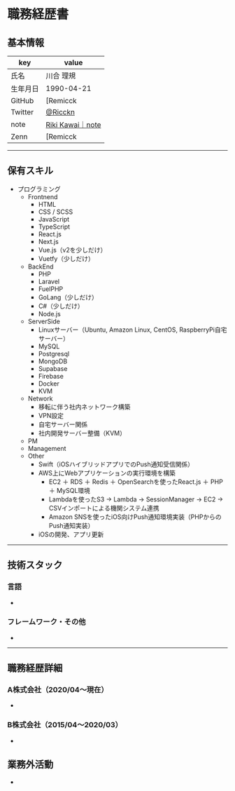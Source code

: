 # 職務経歴書

## 基本情報

|key|value|
|---|---|
|氏名|川合 理規|
|生年月日| 1990-04-21|
|GitHub|[Remicck | GitHub)](https://github.com/Remicck)|
|Twitter| [@Ricckn](https://twitter.com/Ricckn) |
|note|[Riki Kawai｜note](https://note.com/remicck/) |
|Zenn|[Remicck | Zenn](https://zenn.dev/remicck)|

---

## 保有スキル

- プログラミング
  - Frontnend
    - HTML
    - CSS / SCSS
    - JavaScript
    - TypeScript
    - React.js
    - Next.js
    - Vue.js（v2を少しだけ）
    - Vuetfy（少しだけ）
  - BackEnd
    - PHP
    - Laravel
    - FuelPHP
    - GoLang（少しだけ）
    - C#（少しだけ）
    - Node.js
  - ServerSide
    - Linuxサーバー（Ubuntu, Amazon Linux, CentOS, RaspberryPi自宅サーバー）
    - MySQL
    - Postgresql
    - MongoDB
    - Supabase
    - Firebase
    - Docker
    - KVM
  - Network
    - 移転に伴う社内ネットワーク構築
    - VPN設定
    - 自宅サーバー関係
    - 社内開発サーバー整備（KVM）
  - PM
  - Management
  - Other
    - Swift（iOSハイブリッドアプリでのPush通知受信関係）
    - AWS上にWebアプリケーションの実行環境を構築
      - EC2 ＋ RDS ＋ Redis ＋ OpenSearchを使ったReact.js ＋ PHP ＋ MySQL環境
      - Lambdaを使ったS3 → Lambda → SessionManager → EC2 → CSVインポートによる機関システム連携
      - Amazon SNSを使ったiOS向けPush通知環境実装（PHPからのPush通知実装）
    - iOSの開発、アプリ更新

---

## 技術スタック

### 言語

- 

### フレームワーク・その他

- 

---

## 職務経歴詳細

### A株式会社（2020/04〜現在）

- 

### B株式会社（2015/04〜2020/03）

- 

## 業務外活動

- 
